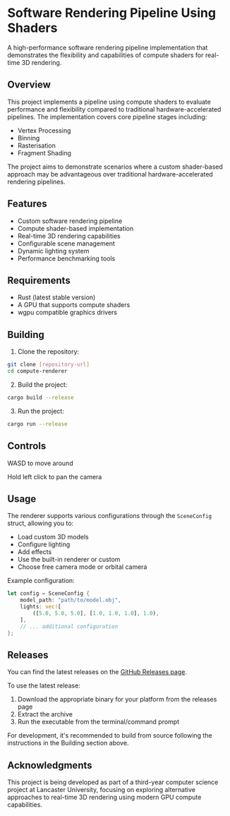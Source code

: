 # Software Rendering Pipeline Using Shaders

A high-performance software rendering pipeline implementation that demonstrates the flexibility and capabilities of compute shaders for real-time 3D rendering.

## Overview

This project implements a pipeline using compute shaders to evaluate performance and flexibility compared to traditional hardware-accelerated pipelines. The implementation covers core pipeline stages including:

- Vertex Processing
- Binning
- Rasterisation
- Fragment Shading

The project aims to demonstrate scenarios where a custom shader-based approach may be advantageous over traditional hardware-accelerated rendering pipelines.

## Features

- Custom software rendering pipeline
- Compute shader-based implementation
- Real-time 3D rendering capabilities
- Configurable scene management
- Dynamic lighting system
- Performance benchmarking tools

## Requirements

- Rust (latest stable version)
- A GPU that supports compute shaders
- wgpu compatible graphics drivers

## Building

1. Clone the repository:
```bash
git clone [repository-url]
cd compute-renderer
```

2. Build the project:
```bash
cargo build --release
```

3. Run the project:
```bash
cargo run --release
```

## Controls
WASD to move around

Hold left click to pan the camera

## Usage

The renderer supports various configurations through the `SceneConfig` struct, allowing you to:

- Load custom 3D models
- Configure lighting
- Add effects
- Use the built-in renderer or custom
- Choose free camera mode or orbital camera

Example configuration:
```rust
let config = SceneConfig {
    model_path: "path/to/model.obj",
    lights: vec![
        ([5.0, 5.0, 5.0], [1.0, 1.0, 1.0], 1.0),
    ],
    // ... additional configuration
};
```

## Releases

You can find the latest releases on the [GitHub Releases page](https://github.com/miguel4521/compute-renderer/releases).

To use the latest release:
1. Download the appropriate binary for your platform from the releases page
2. Extract the archive
3. Run the executable from the terminal/command prompt

For development, it's recommended to build from source following the instructions in the Building section above.

## Acknowledgments

This project is being developed as part of a third-year computer science project at Lancaster University, focusing on exploring alternative approaches to real-time 3D rendering using modern GPU compute capabilities. 